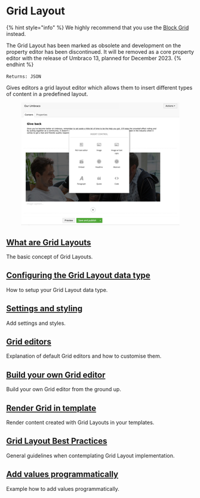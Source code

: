 # Grid Layout

{% hint style="info" %}
We highly recommend that you use the [Block Grid](../block-editor/block-grid-editor.md) instead.

The Grid Layout has been marked as obsolete and development on the property editor has been discontinued. It will be removed as a core property editor with the release of Umbraco 13, planned for December 2023.
{% endhint %}

`Returns: JSON`

Gives editors a grid layout editor which allows them to insert different types of content in a predefined layout.

<figure><img src="../../built-in-property-editors/grid-layout/Images/editor.png" alt=""><figcaption></figcaption></figure>

## [What are Grid Layouts](what-are-grid-layouts.md)

The basic concept of Grid Layouts.

## [Configuring the Grid Layout data type](configuring-the-grid-layout-datatype.md)

How to setup your Grid Layout data type.

## [Settings and styling](settings-and-styles.md)

Add settings and styles.

## [Grid editors](grid-editors.md)

Explanation of default Grid editors and how to customise them.

## [Build your own Grid editor](build-your-own-editor.md)

Build your own Grid editor from the ground up.

## [Render Grid in template](render-grid-in-template.md)

Render content created with Grid Layouts in your templates.

## [Grid Layout Best Practices](grid-layout-best-practices.md)

General guidelines when contemplating Grid Layout implementation.

## [Add values programmatically](add-value-programmatically.md)

Example how to add values programmatically.

